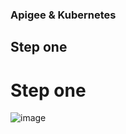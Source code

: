 ### Apigee & Kubernetes
## Step one 
# Step one
![image](https://github.com/BugsCleaners/TrainingRoadMap/assets/91881471/dfa7746d-5b64-4f12-9b13-ea67c1606bbe)
